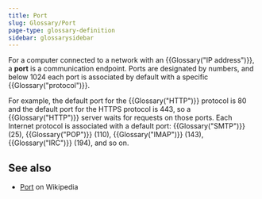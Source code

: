 ```yaml
---
title: Port
slug: Glossary/Port
page-type: glossary-definition
sidebar: glossarysidebar
---
```



For a computer connected to a network with an {{Glossary("IP address")}}, a **port** is a communication endpoint. Ports are designated by numbers, and below 1024 each port is associated by default with a specific {{Glossary("protocol")}}.

For example, the default port for the {{Glossary("HTTP")}} protocol is 80 and the default port for the HTTPS protocol is 443, so a {{Glossary("HTTP")}} server waits for requests on those ports. Each Internet protocol is associated with a default port: {{Glossary("SMTP")}} (25), {{Glossary("POP")}} (110), {{Glossary("IMAP")}} (143), {{Glossary("IRC")}} (194), and so on.

## See also

- [Port](<https://en.wikipedia.org/wiki/Port_(computer_networking)>) on Wikipedia
